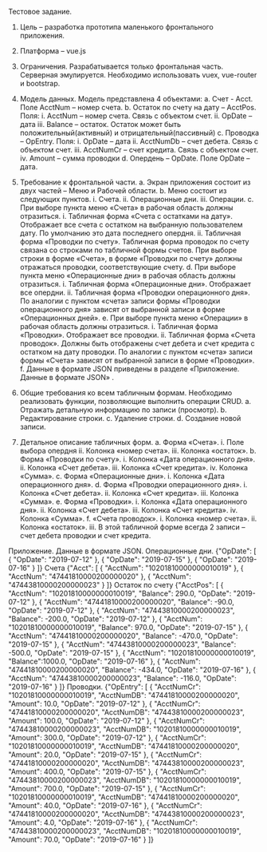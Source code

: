 Тестовое задание.
1.	Цель – разработка прототипа маленького фронтального приложения.
2.	Платформа – vue.js
3.	Ограничения.
Разрабатывается только фронтальная часть. Серверная эмулируется.
Необходимо использовать vuex, vue-router и bootstrap.
4.	Модель данных. Модель представлена 4 объектами:
a.	Счет - Acct. Поле AcctNum – номер счета.
b.	Остаток по счету на дату – AcctPos.  Поля:
i.	AcctNum – номер счета. Связь с объектом счет.
ii.	OpDate – дата
iii.	Balance – остаток. Остаток может быть положительный(активный) и отрицательный(пассивный)
c.	Проводка – OpEntry. Поля:
i.	OpDate – дата
ii.	AcctNumDb – счет дебета. Связь с объектом счет.
iii.	AcctNumCr – счет кредита. Связь с объектом счет.
iv.	Amount – сумма проводки
d.	Опердень – OpDate. Поле OpDate – дата.
5.	Требование к фронтальной части.
a.	Экран приложения состоит из двух частей – Меню и Рабочей области. 
b.	Меню состоит из следующих пунктов.
i.	Счета.
ii.	Операционные дни.
iii.	Операции.
c.	При выборе пункта меню «Счета» в рабочая область должны отразиться.
i.	Табличная форма «Счета с остатками на дату». Отображает все счета с остатком на выбранную пользователем дату. По умолчанию это дата последнего опердня. 
ii.	Табличная форма «Проводки по счету».
Табличная форма проводок по счету связана со строками по табличной формы счетов. При выборе строки в форме «Счета», в форме «Проводки по счету» должны отражаться проводки, соответствующие счету.
d.	При выборе пункта меню «Операционные дни» в рабочая область должны отразиться.
i.	Табличная форма «Операционные дни». Отображает все опердни.
ii.	Табличная форма «Проводки операционного дня».
По аналогии с пунктом «счета» записи формы «Проводки операционного дня» зависят от выбранной записи в форме «Операционных дней».
e.	При выборе пункта меню «Операции» в рабочая область должны отразиться.
i.	Табличная форма «Проводки». Отображает все проводки.
ii.	Табличная форма «Счета проводок». Должны быть отображены счет дебета и счет кредита с остатком на дату проводки.
По аналогии с пунктом «счета» записи формы «Счета» зависят от выбранной записи в форме «Проводки».	
f.	Данные  в формате JSON приведены в разделе «Приложение. Данные в формате JSON» .
6.	Общие требования ко всем табличным формам.
Необходимо реализовать функции, позволяющие выполнить операции CRUD.
a.	Отражать детальную информацию по записи (просмотр).
b.	Редактирование строки.
c.	Удаление строки.
d.	Создание новой записи.

7.	Детальное описание табличных форм.
a.	Форма «Счета».
i.	Поле выбора опердня
ii.	Колонка «номер счета».
iii.	Колонка «остаток».
b.	Форма «Проводки по счету».
i.	Колонка «Дата операционного дня».
ii.	Колонка «Счет дебета».
iii.	Колонка «Счет кредита».
iv.	Колонка «Сумма».
c.	Форма «Операционные дни».
i.	Колонка «Дата операционного дня».
d.	Форма «Проводки операционного дня».
i.	Колонка «Счет дебета».
ii.	Колонка «Счет кредита».
iii.	Колонка «Сумма».
e.	Форма «Проводки».
i.	Колонка «Дата операционного дня».
ii.	Колонка «Счет дебета».
iii.	Колонка «Счет кредита».
iv.	Колонка «Сумма».
f.	«Счета проводок».
i.	Колонка «номер счета».
ii.	Колонка «остаток».
iii.	В этой табличной форме всегда 2 записи – счет дебета проводки и счет кредита.



Приложение.  Данные в формате  JSON.
Операционные дни.
{"OpDate": [
  {
    "OpDate": "2019-07-12"
  },
  {
    "OpDate": "2019-07-15"
  },
  {
    "OpDate": "2019-07-16"
  }
]}
Счета
{"Acct": [
  {
    "AcctNum": "10201810000000010019"
  },
  {
    "AcctNum": "47441810000200000020"
  },
  {
    "AcctNum": "47443810000200000023"
  }
]}
Остаток по счету
{"AcctPos": [
  {
    "AcctNum": "10201810000000010019",
    "Balance": 290.0,
    "OpDate": "2019-07-12"
  },
  {
    "AcctNum": "47441810000200000020",
    "Balance": -90.0,
    "OpDate": "2019-07-12"
  },
  {
    "AcctNum": "47443810000200000023",
    "Balance": -200.0,
    "OpDate": "2019-07-12"
  },
  {
    "AcctNum": "10201810000000010019",
    "Balance": 970.0,
    "OpDate": "2019-07-15"
  },
  {
    "AcctNum": "47441810000200000020",
    "Balance": -470.0,
    "OpDate": "2019-07-15"
  },
  {
    "AcctNum": "47443810000200000023",
    "Balance": -500.0,
    "OpDate": "2019-07-15"
  },
  {
    "AcctNum": "10201810000000010019",
    "Balance":1000.0,
    "OpDate": "2019-07-16"
  },
  {
    "AcctNum": "47441810000200000020",
    "Balance": -434.0,
    "OpDate": "2019-07-16"
  },
  {
    "AcctNum": "47443810000200000023",
    "Balance": -116.0,
    "OpDate": "2019-07-16"
  } ]}
Проводки.
{"OpEntry": [
  {
    "AcctNumCr": "10201810000000010019",
    "AcctNumDB": "47441810000200000020",
    "Amount": 10.0,
    "OpDate": "2019-07-12"
  },
  {
    "AcctNumCr": "47441810000200000020",
    "AcctNumDB": "47443810000200000023",
    "Amount": 100.0,
    "OpDate": "2019-07-12"
  },
  {
    "AcctNumCr": "47443810000200000023",
    "AcctNumDB": "10201810000000010019",
    "Amount": 300.0,
    "OpDate": "2019-07-12"
  },
{
    "AcctNumCr": "10201810000000010019",
    "AcctNumDB": "47441810000200000020",
    "Amount": 20.0,
    "OpDate": "2019-07-15"
  },
  {
    "AcctNumCr": "47441810000200000020",
    "AcctNumDB": "47443810000200000023",
    "Amount": 400.0,
    "OpDate": "2019-07-15"
  },
  {
    "AcctNumCr": "47443810000200000023",
    "AcctNumDB": "10201810000000010019",
    "Amount": 700.0,
    "OpDate": "2019-07-15"
  },
{
    "AcctNumCr": "10201810000000010019",
    "AcctNumDB": "47441810000200000020",
    "Amount": 40.0,
    "OpDate": "2019-07-16"
  },
  {
    "AcctNumCr": "47441810000200000020",
    "AcctNumDB": "47443810000200000023",
    "Amount": 4.0,
    "OpDate": "2019-07-16"
  },
  {
    "AcctNumCr": "47443810000200000023",
    "AcctNumDB": "10201810000000010019",
    "Amount": 70.0,
    "OpDate": "2019-07-16"
  }
]}

